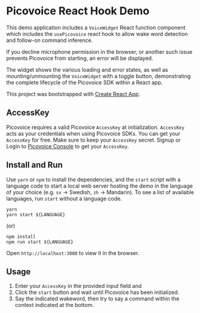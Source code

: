 # Picovoice React Hook Demo

This demo application includes a `VoiceWidget` React function component which includes the `usePicovoice` react hook to allow wake word detection and follow-on command inference.

If you decline microphone permission in the browser, or another such issue prevents Picovoice from starting, an error will be displayed.

The widget shows the various loading and error states, as well as mounting/unmounting the `VoiceWidget` with a toggle button, demonstrating the complete lifecycle of the Picovoice SDK within a React app.

This project was bootstrapped with [Create React App](https://github.com/facebook/create-react-app).

## AccessKey

Picovoice requires a valid Picovoice `AccessKey` at initialization. `AccessKey` acts as your credentials when using Picovoice SDKs.
You can get your `AccessKey` for free. Make sure to keep your `AccessKey` secret.
Signup or Login to [Picovoice Console](https://console.picovoice.ai/) to get your `AccessKey`.

## Install and Run

Use `yarn` or `npm` to install the dependencies, and the `start` script with a language code
to start a local web server hosting the demo in the language of your choice (e.g. `sv` -> Swedish, `zh` -> Mandarin).
To see a list of available languages, run `start` without a language code.

```console
yarn
yarn start ${LANGUAGE}
```

(or)

```console
npm install
npm run start ${LANGUAGE}
```

Open `http://localhost:3000` to view it in the browser.

## Usage

1) Enter your `AccessKey` in the provided input field and
2) Click the `start` button and wait until Picovoice has been initialized.
3) Say the indicated wakeword, then try to say a command within the context indicated at the bottom.
